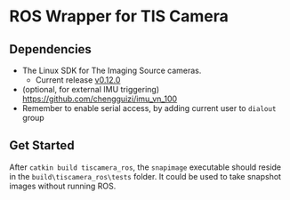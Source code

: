 # ROS Wrapper for TIS Camera

## Dependencies
- The Linux SDK for The Imaging Source cameras.
  - Current release [v0.12.0](https://github.com/TheImagingSource/tiscamera/releases) 
- (optional, for external IMU triggering) https://github.com/chengguizi/imu_vn_100
- Remember to enable serial access, by adding current user to `dialout` group

## Get Started

After `catkin build tiscamera_ros`, the `snapimage` executable should reside in the `build\tiscamera_ros\tests` folder. It could be used to take snapshot images without running ROS.